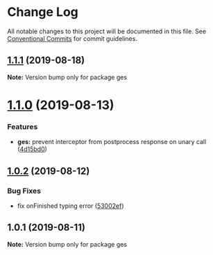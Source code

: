 # Change Log

All notable changes to this project will be documented in this file.
See [Conventional Commits](https://conventionalcommits.org) for commit guidelines.

## [1.1.1](https://github.com/edvardchen/node-grpc-experimental-server-interceptors/compare/v1.1.0...v1.1.1) (2019-08-18)

**Note:** Version bump only for package ges





# [1.1.0](https://github.com/edvardchen/node-grpc-experimental-server-interceptors/compare/v1.0.2...v1.1.0) (2019-08-13)


### Features

* **ges:** prevent interceptor from postprocess response on unary call ([4d15bd0](https://github.com/edvardchen/node-grpc-experimental-server-interceptors/commit/4d15bd0))





## [1.0.2](https://github.com/edvardchen/node-grpc-experimental-server-interceptors/compare/v1.0.1...v1.0.2) (2019-08-12)


### Bug Fixes

* fix onFinished typing error ([53002ef](https://github.com/edvardchen/node-grpc-experimental-server-interceptors/commit/53002ef))





## 1.0.1 (2019-08-11)

**Note:** Version bump only for package ges

